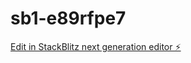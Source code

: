 # sb1-e89rfpe7

[Edit in StackBlitz next generation editor ⚡️](https://stackblitz.com/~/github.com/OreoMuncher45/sb1-e89rfpe7)